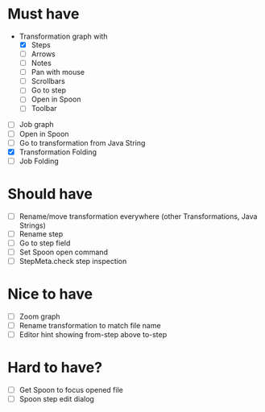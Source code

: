 # Must have
- Transformation graph with 
  - [x] Steps
  - [ ] Arrows
  - [ ] Notes
  - [ ] Pan with mouse
  - [ ] Scrollbars
  - [ ] Go to step
  - [ ] Open in Spoon
  - [ ] Toolbar
- [ ] Job graph
- [ ] Open in Spoon
- [ ] Go to transformation from Java String
- [x] Transformation Folding
- [ ] Job Folding

# Should have
- [ ] Rename/move transformation everywhere (other Transformations, Java Strings)
- [ ] Rename step
- [ ] Go to step field
- [ ] Set Spoon open command
- [ ] StepMeta.check step inspection

# Nice to have
- [ ] Zoom graph
- [ ] Rename transformation to match file name
- [ ] Editor hint showing from-step above to-step

# Hard to have?
- [ ] Get Spoon to focus opened file
- [ ] Spoon step edit dialog
